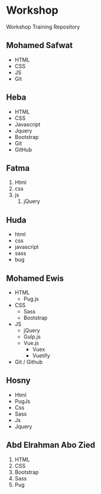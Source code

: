 # Workshop
Workshop Training Repository

## Mohamed Safwat
* HTML
* CSS
* JS
* Git

<!-- Heba Salem -->
## Heba
* HTML
* CSS
* Javascript
* Jquery
* Bootstrap
* Git
* GitHub

<!-- Fatma Ragab-->
## Fatma
1. Html
1. css
1. js
   1. jQuery

## Huda
* html
* css
* javascript
* sass
* bug

## Mohamed Ewis
- HTML
   - Pug.js
- CSS
   - Sass
   - Bootstrap
- JS
   - jQuery
   - Gulp.js
   - Vue.js
      - Vuex
      - Vuetify
- Git / Github

<!-- Hosny A.Barakat -->
## Hosny
- Html
 - PugJs
- Css
 - Sass
- Js
 - Jquery

## Abd Elrahman Abo Zied
1. HTML
1. CSS
1. Bootstrap
1. Sass
1. Pug

